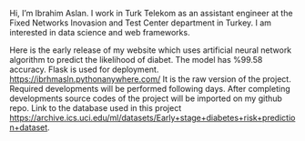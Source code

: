 Hi, I’m Ibrahim Aslan. I work in Turk Telekom as an assistant engineer at the Fixed Networks Inovasion and Test Center department in Turkey.
I am interested in data science and web frameworks.

Here is the early release of my website which uses artificial neural network algorithm to predict the likelihood of diabet.
The model has %99.58 accuracy.
Flask is used for deployment.  
https://ibrhmasln.pythonanywhere.com/
It is the raw version of the project. Required developments will be performed following days. After completing developments source codes of the project will be imported on my github repo.
Link to the database used in this project https://archive.ics.uci.edu/ml/datasets/Early+stage+diabetes+risk+prediction+dataset.


